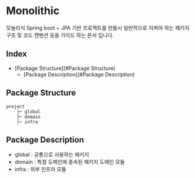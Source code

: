 # Monolithic

모놀리식 Spring boot + JPA 기반 프로젝트를 만들시 일반적으로 지켜야 하는 패키지 구조 및 코드 켄벤션 등을 가이드 하는 문서 입니다.

## Index

- [Package Structure](#Package Structure)
    - [Package Description](#Package Description)

## Package Structure

```
project
    ├─ global
    ├─ domain
    ├─ infra
```

## Package Description

- global : 공통으로 사용하는 패키지
- domain : 특정 도메인에 종속된 패키지 도메인 모듈
- infra : 외부 인프라 모듈

